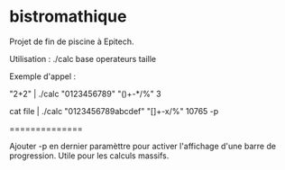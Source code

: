 bistromathique
==============

Projet de fin de piscine à Epitech.

Utilisation : ./calc base operateurs taille

Exemple d'appel :

"2+2" | ./calc "0123456789" "()+-*/%" 3

cat file | ./calc "0123456789abcdef" "[]+-x/%" 10765 -p

==============

Ajouter -p en dernier paramèttre pour activer l'affichage d'une barre de
progression. Utile pour les calculs massifs.